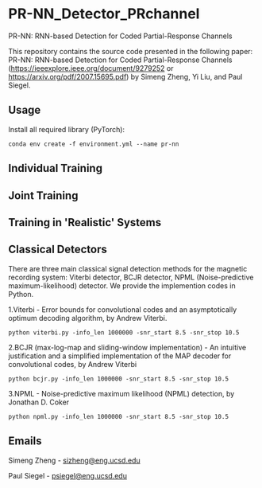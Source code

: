 # PR-NN_Detector_PRchannel
PR-NN: RNN-based Detection for Coded Partial-Response Channels

This repository contains the source code presented in the following paper: PR-NN: RNN-based Detection for Coded Partial-Response Channels (https://ieeexplore.ieee.org/document/9279252 or https://arxiv.org/pdf/2007.15695.pdf) by Simeng Zheng, Yi Liu, and Paul Siegel.

## Usage
Install all required library (PyTorch):

```
conda env create -f environment.yml --name pr-nn
```

## Individual Training

## Joint Training

## Training in 'Realistic' Systems

## Classical Detectors

There are three main classical signal detection methods for the magnetic recording system: Viterbi detector, BCJR detector, NPML (Noise-predictive maximum-likelihood) detector. We provide the implemention codes in Python.

1.Viterbi - Error bounds for convolutional codes and an asymptotically optimum decoding algorithm, by Andrew Viterbi.

```
python viterbi.py -info_len 1000000 -snr_start 8.5 -snr_stop 10.5
```

2.BCJR (max-log-map and sliding-window implementation) - An intuitive justification and a simplified implementation of the MAP decoder for convolutional codes, by Andrew Viterbi 

```
python bcjr.py -info_len 1000000 -snr_start 8.5 -snr_stop 10.5
```

3.NPML - Noise-predictive maximum likelihood (NPML) detection, by Jonathan D. Coker

```
python npml.py -info_len 1000000 -snr_start 8.5 -snr_stop 10.5
```

## Emails
Simeng Zheng - sizheng@eng.ucsd.edu

Paul Siegel - psiegel@eng.ucsd.edu
